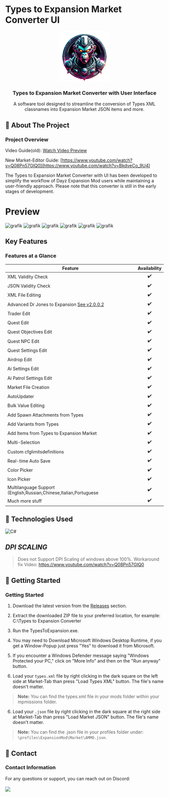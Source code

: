 # Types to Expansion Market Converter UI
<p align="center">
  <a href="https://github.com/Ninjin89/Types-to-Expansion-Market-Converter-UI">
    <img src="https://github.com/Ninjin89/Types-to-Expansion-Market-Converter-UI/blob/main/previews/icon2.png?raw=true" alt="Logo" width="160" height="160">
  </a>
</p>

<h3 align="center">Types to Expansion Market Converter with User Interface</h3>

<p align="center">A software tool designed to streamline the conversion of Types XML classnames into Expansion Market JSON items and more.</p>


## :beginner: About The Project
### Project Overview

Video Guide(old):
[Watch Video Preview](https://www.youtube.com/watch?v=Q08Pn57GlQ0)

New Market-Editor Guide: 
[https://www.youtube.com/watch?v=Q08Pn57GlQ0](https://www.youtube.com/watch?v=BkdveCo_9U4)


The Types to Expansion Market Converter with UI has been developed to simplify the workflow of Dayz Expansion Mod users while maintaining a user-friendly approach. Please note that this converter is still in the early stages of development.

# Preview
![grafik](https://github.com/Ninjin89/Types-to-Expansion-Market-Converter-UI/assets/25750563/30f16613-996c-4432-87fa-5a7790d1ba8b)
![grafik](https://github.com/Ninjin89/Types-to-Expansion-Market-Converter-UI/assets/25750563/190d86aa-14cb-452f-b967-9512a4a03fbc)
![grafik](https://github.com/Ninjin89/Types-to-Expansion-Market-Converter-UI/assets/25750563/201aeb63-5797-4283-bc79-ae18ee1c9589)
![grafik](https://github.com/Ninjin89/Types-to-Expansion-Market-Converter-UI/assets/25750563/738e0e82-b0c0-4d9a-bde9-83b2e6c560e4)
![grafik](https://github.com/Ninjin89/Types-to-Expansion-Market-Converter-UI/assets/25750563/f2580541-05fd-4cb0-b693-4caf06cfd695)
![grafik](https://github.com/Ninjin89/Types-to-Expansion-Market-Converter-UI/assets/25750563/84583993-68bb-4664-88d3-b8587aa2e7d4)






## Key Features
### Features at a Glance

| Feature                        | Availability |
| ------------------------------- | :----------: |
| XML Validity Check             |      ✔️      |
| JSON Validity Check            |      ✔️      |
| XML File Editing             |      ✔️      |
| Advanced Dr Jones to Expansion [See v2.0.0.2](https://github.com/Ninjin89/Types-to-Expansion-Market-Converter-UI/releases/tag/v2.0.0.2)|   ✔️ |
| Trader Edit |   ✔️ |
| Quest Edit |  ✔️ |
| Quest Objectives Edit  | ✔️  |
| Quest NPC Edit  | ✔️  |
| Quest Settings Edit  | ✔️  |
| Airdrop Edit |  ✔️ |
| Ai Settings Edit |  ✔️ |
| Ai Patrol Settings Edit |  ✔️ |
| Market File Creation |   ✔️ |
| AutoUpdater | ✔️  |
| Bulk Value Editing             |      ✔️      |
| Add Spawn Attachments from Types |    ✔️      |
| Add Variants from Types        |      ✔️      |
| Add Items from Types to Expansion Market |  ✔️  |
| Multi-Selection                |      ✔️      |
| Custom cfglimitsdefinitions               |      ✔️      |
| Real-time Auto Save            |      ✔️      |
| Color Picker |   ✔️ |
| Icon Picker |   ✔️ |
| Multilanguage Support (English,Russian,Chinese,Italian,Portuguese |   ✔️ |
| Much more stuff |   ✔️ |





## :nut_and_bolt: Technologies Used

![C#](https://img.shields.io/badge/c%23-%23239120.svg?style=for-the-badge&logo=c-sharp&logoColor=white)






## *DPI SCALING*
> Does not Support DPI Scaling of windows above 100%.
Workaround fix Video: https://www.youtube.com/watch?v=Q08Pn57GlQ0


## :notebook: Getting Started
### Getting Started

1. Download the latest version from the [Releases](https://github.com/Ninjin89/Types-to-Expansion-Market-Converter-UI/releases) section.

2. Extract the downloaded ZIP file to your preferred location, for example:
C:\Types to Expansion Converter

3. Run the TypesToExpansion.exe.

4. You may need to Download Microsoft Windows Desktop Runtime, if you get a Window-Popup just press "Yes" to download it from Microsoft.

6. If you encounter a Windows Defender message saying "Windows Protected your PC," click on "More Info" and then on the "Run anyway" button.

7. Load your `types.xml` file by right clicking in the dark square on the left side at Market-Tab than press "Load Types XML" button. The file's name doesn't matter.

> **Note:** You can find the types.xml file in your mods folder within your mpmissions folder.

6. Load your `.json` file by right clicking in the dark square at the right side at Market-Tab than press "Load Market JSON" button. The file's name doesn't matter.

> **Note:** You can find the .json file in your profiles folder under:
`\profiles\ExpansionMod\Market\AMMO.json`.


## :rocket: Contact
### Contact Information

For any questions or support, you can reach out on Discord:
<br></br>
<a href="https://discord.gg/mEPT9KNSxs"><img src="https://amplication.com/images/discord_banner_purple.svg" /></a>



<!-- MARKDOWN LINKS & IMAGES -->
<!-- https://www.markdownguide.org/basic-syntax/#reference-style-links -->
[contributors-shield]: https://img.shields.io/github/contributors/github_username/repo_name.svg?style=for-the-badge
[contributors-url]: https://github.com/github_username/repo_name/graphs/contributors
[forks-shield]: https://img.shields.io/github/forks/github_username/repo_name.svg?style=for-the-badge
[forks-url]: https://github.com/github_username/repo_name/network/members
[stars-shield]: https://img.shields.io/github/stars/github_username/repo_name.svg?style=for-the-badge
[stars-url]: https://github.com/github_username/repo_name/stargazers
[issues-shield]: https://img.shields.io/github/issues/github_username/repo_name.svg?style=for-the-badge
[issues-url]: https://github.com/github_username/repo_name/issues
[license-shield]: https://img.shields.io/github/license/github_username/repo_name.svg?style=for-the-badge
[license-url]: https://github.com/github_username/repo_name/blob/master/LICENSE.txt
[linkedin-shield]: https://img.shields.io/badge/-LinkedIn-black.svg?style=for-the-badge&logo=linkedin&colorB=555
[linkedin-url]: https://linkedin.com/in/linkedin_username
[product-screenshot]: https://github.com/Ninjin89/Types-to-Expansion-Market-Converter-UI/blob/main/previews/1.2preview.gif?raw=true
[Next.js]: https://img.shields.io/badge/next.js-000000?style=for-the-badge&logo=nextdotjs&logoColor=white
[Next-url]: https://nextjs.org/
[React.js]: https://img.shields.io/badge/React-20232A?style=for-the-badge&logo=react&logoColor=61DAFB
[React-url]: https://reactjs.org/
[Vue.js]: https://img.shields.io/badge/Vue.js-35495E?style=for-the-badge&logo=vuedotjs&logoColor=4FC08D
[Vue-url]: https://vuejs.org/
[Angular.io]: https://img.shields.io/badge/Angular-DD0031?style=for-the-badge&logo=angular&logoColor=white
[Angular-url]: https://angular.io/
[Svelte.dev]: https://img.shields.io/badge/Svelte-4A4A55?style=for-the-badge&logo=svelte&logoColor=FF3E00
[Svelte-url]: https://svelte.dev/
[Laravel.com]: https://img.shields.io/badge/Laravel-FF2D20?style=for-the-badge&logo=laravel&logoColor=white
[Laravel-url]: https://laravel.com
[Bootstrap.com]: https://img.shields.io/badge/Bootstrap-563D7C?style=for-the-badge&logo=bootstrap&logoColor=white
[Bootstrap-url]: https://getbootstrap.com
[JQuery.com]: https://img.shields.io/badge/jQuery-0769AD?style=for-the-badge&logo=jquery&logoColor=white
